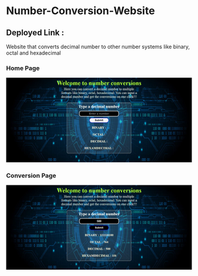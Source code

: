 # Number-Conversion-Website

## Deployed Link :

Website that converts decimal number to other number systems like binary, octal and hexadecimal

### Home Page 

![](Screenshots/Home_page.jpg)

### Conversion Page

![](Screenshots/After_conversion.jpg)

